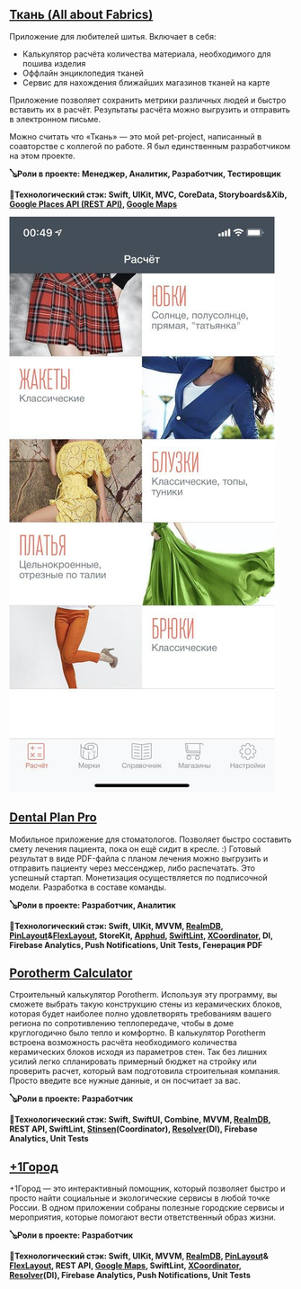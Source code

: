 ## [Ткань (All about Fabrics)](https://apps.apple.com/ru/app/%D1%82%D0%BA%D0%B0%D0%BD%D1%8C/id1105116327)
Приложение для любителей шитья. Включает в себя:
* Калькулятор расчёта количества материала, необходимого для пошива изделия
* Оффлайн энциклопедия тканей
* Сервис для нахождения ближайших магазинов тканей на карте

Приложение позволяет сохранить метрики различных людей и быстро вставить их в расчёт. Результаты расчёта можно выгрузить и отправить в электронном письме.

Можно считать что «Ткань» — это мой pet-project, написанный в соавторстве с коллегой по работе. Я был единственным разработчиком на этом проекте.

**🪕Роли в проекте: Менеджер, Аналитик, Разработчик, Тестировщик**

**🔨Технологический стэк: Swift, UIKit, MVC, CoreData, Storyboards&Xib, [Google Places API (REST API)](https://developers.google.com/maps/documentation/places/ios-sdk), [Google Maps](https://github.com/googlemaps/ios-maps-sdk)**

![](Resources/main.jpg)

## [Dental Plan Pro](https://apps.apple.com/ru/app/dental-plan-pro/id1471044094)
Мобильное приложение для стоматологов. Позволяет быстро составить смету лечения пациента, пока он ещё сидит в кресле. :)
Готовый результат в виде PDF-файла с планом лечения можно выгрузить и отправить пациенту через мессенджер, либо распечатать.
Это успешный стартап. Монетизация осуществляется по подписочной модели. Разработка в составе команды.

**🪕Роли в проекте: Разработчик, Аналитик**

**🔨Технологический стэк: Swift, UIKit, MVVM, [RealmDB](https://github.com/realm/realm-swift), [PinLayout](https://github.com/layoutBox/PinLayout)&[FlexLayout](https://github.com/layoutBox/FlexLayout), StoreKit, [Apphud](https://github.com/apphud/ApphudSDK), [SwiftLint](https://github.com/realm/SwiftLint), [XCoordinator](https://github.com/QuickBirdEng/XCoordinator), DI, Firebase Analytics, Push Notifications, Unit Tests, Генерация PDF**

## [Porotherm Calculator](https://apps.apple.com/ru/app/porotherm-calc/id1584639021)
Cтроительный калькулятор Porotherm. Используя эту программу, вы сможете выбрать такую конструкцию стены из керамических блоков, которая будет наиболее полно удовлетворять требованиям вашего региона по сопротивлению теплопередаче, чтобы в доме круглогодично было тепло и комфортно.
В калькулятор Porotherm встроена возможность расчёта необходимого количества керамических блоков исходя из параметров стен. Так без лишних усилий легко спланировать примерный бюджет на стройку или проверить расчет, который вам подготовила строительная компания. Просто введите все нужные данные, и он посчитает за вас.

**🪕Роли в проекте: Разработчик**

**🔨Технологический стэк: Swift, SwiftUI, Combine, MVVM, [RealmDB](https://github.com/realm/realm-swift), REST API, SwiftLint, [Stinsen](https://github.com/rundfunk47/stinsen)(Coordinator), [Resolver](https://github.com/hmlongco/Resolver)(DI), Firebase Analytics, Unit Tests**

## [+1Город](https://apps.apple.com/ru/app/1%D0%B3%D0%BE%D1%80%D0%BE%D0%B4-%D1%8D%D0%BA%D0%BE-%D0%BA%D0%B0%D1%80%D1%82%D0%B0-%D0%B8-%D0%BD%D0%B0%D0%B2%D0%B8%D0%B3%D0%B0%D1%82%D0%BE%D1%80/id1505256876)
+1Город — это интерактивный помощник, который позволяет быстро и просто найти социальные и экологические сервисы в любой точке России.
В одном приложении собраны полезные городские сервисы и мероприятия, которые помогают вести ответственный образ жизни.

**🪕Роли в проекте: Разработчик**

**🔨Технологический стэк: Swift, UIKit, MVVM, [RealmDB](https://github.com/realm/realm-swift), [PinLayout](https://github.com/layoutBox/PinLayout)& [FlexLayout](https://github.com/layoutBox/FlexLayout), REST API, [Google Maps](https://github.com/googlemaps/ios-maps-sdk), SwiftLint, [XCoordinator](https://github.com/QuickBirdEng/XCoordinator), [Resolver](https://github.com/hmlongco/Resolver)(DI), Firebase Analytics, Push Notifications, Unit Tests**
